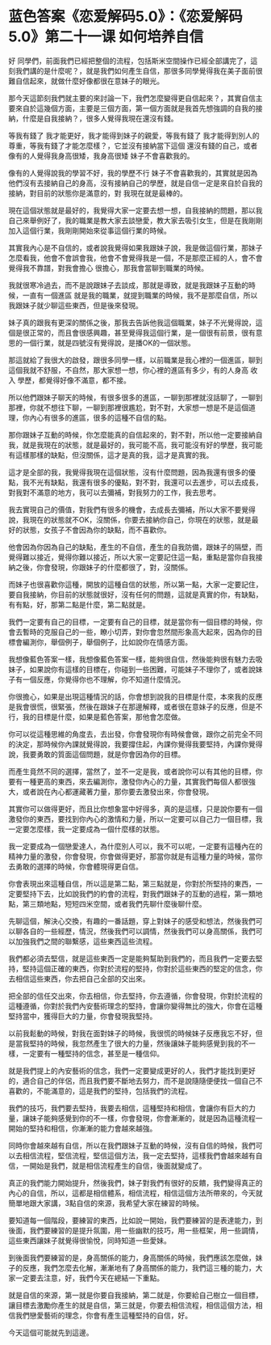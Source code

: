 # 蓝色答案《恋爱解码5.0》：《恋爱解码5.0》第二十一课 如何培养自信

好 同學們，前面我們已經把整個的流程，包括斯米空間操作已經全部講完了，這刻我們講的是什麼呢？，就是我們如何產生自信，那很多同學覺得我在美子面前很難自信起來，就做什麼好像都很在意妹子的眼光。

那今天這節刻我們就主要的來討論一下，我們怎麼變得更自信起來？，其實自信主要來自於這幾個方面，主要是三個方面，第一個方面就是我首先想強調的自我的接納，什麼是自我接納？，很多人覺得我現在還沒有錢。

等我有錢了 我才能更好，我才能得到妹子的親愛，等我有錢了 我才能得到別人的尊重，等我有錢了才能怎麼樣？，它並沒有接納當下這個 還沒有錢的自己，或者像有的人覺得我身高很矮，我身高很矮 妹子不會喜歡我的。

像有的人覺得說我的學習不好，我的學歷不行 妹子不會喜歡我的，其實就是因為他們沒有去接納自己的身高，沒有接納自己的學歷，就是自信一定是來自於自我的接納，對目前的狀態你是滿意的，對 我現在就是最棒的。

現在這個狀態就是最好的，我覺得大家一定要去想一想，自我接納的問題，那以我自己來舉例好了，我的職業是教大家去談戀愛，教大家去吸引女生，但是在我剛剛加入這個行業，我剛剛開始來從事這個行業的時候。

其實我內心是不自信的，或者說我覺得如果我跟妹子說，我是做這個行業，那妹子怎麼看我，他會不會誤會我，他會不會覺得我是一個，不是那麼正經的人，會不會覺得我不靠譜，對我會擔心 很擔心，那我會當聊到職業的時候。

我就很寒冷過去，而不是說跟妹子去談成，那就是導致，就是我跟妹子互動的時候，一直有一個進區 就是我的職業，就提到職業的時候，我不是那麼自信，所以我跟妹子就少聊這些東西，但是後來發現。

妹子真的跟我有更深的關係之後，那我去告訴他我這個職業，妹子不光覺得說，這個是很正常的，而且會很感興趣，甚至覺得我這個行業，是一個很有前景，很有意思的一個行業，就是四號沒有覺得說，是播OK的一個狀態。

那這就給了我很大的啟發，跟很多同學一樣，以前職業是我心裡的一個進區，聊到這個我就不舒服，不自然，那大家想一想，你心裡的進區有多少，有的人身高 收入 學歷，都覺得好像不滿意，都不接。

所以他們跟妹子聊天的時候，有很多很多的進區，一聊到那裡就沒話聊了，一聊到那裡，你就不想往下聊，一聊到那裡很尷尬，對不對，大家想一想是不是這個道理，你內心有很多的進區，很多的這種不自信的點。

那你跟妹子互動的時候，你怎麼能真的自信起來的，對不對，所以他一定要接納自我，就是我現在的狀態，就是最好的，我可能不高，我可能沒有好的學歷，我可能有這樣那樣的缺點，但沒關係，這才是真的我，這才是真實的我。

這才是全部的我，我覺得我現在這個狀態，沒有什麼問題，因為我還有很多的優點，我不光有缺點，我還有很多的優點，對不對，我還可以去進步，可以去成長，對我對不滿意的地方，我可以去彌補，對我努力的工作，我去思考。

我去實現自己的價值，對我們有很多的機會，去成長去彌補，所以大家不要覺得說，我現在的狀態就不OK，沒關係，你要去接納你自己，你現在的狀態，就是最好的狀態，女孩子不會因為你的缺點，而不喜歡你。

他會因為你因為自己的缺點，產生的不自信，產生的自我防備，跟妹子的隔壁，而覺得難以接近，覺得你難以接近，所以大家一定要記住這一點，重點是當你自我接納之後，你會發現，你跟妹子的什麼都很了，對，沒關係。

而妹子也很喜歡你這種，開放的這種自信的狀態，所以第一點，大家一定要記住，要自我接納，你目前的狀態就很好，沒有任何的問題，這就是真實的你，有缺點，有有點，好，那第二點是什麼，第二點就是。

我們一定要有自己的目標，一定要有自己的目標，就是當你有一個目標的時候，你會去暫時的克服自己的一些，瞭小切弄，對你會忽然間形象高大起來，因為你的目標會編測你，舉個例子，舉個例子，比如說你在情感方面。

我想像藍色答案一樣，我想像藍色答案一樣，能夠很自信，然後能夠很有魅力去吸妹子，如果說你有這樣的目標在，你碰到一些困難，可能妹子不理你了，或者說妹子有一個反應，你覺得你也不理解，你不知道什麼情況。

你很擔心，如果是出現這種情況的話，你會想到說我的目標是什麼，本來我的反應是我會很慌，很緊張，然後在跟妹子在那邊解釋，或者很在意妹子的反應，但是不行，我的目標是什麼，如果是藍色答案，那他會怎麼做。

你可以從這種思維的角度去，去出發，你會發現你有時候會做，跟你之前完全不同的決定，那時候你內課就覺得說，我要撐住起，內課你覺得我要堅持，內課你覺得說，我要勇敢的質面這個問題，就是你會因為你的目標。

而產生竟然不同的選擇，當然了，並不一定是我，或者說你可以有其他的目標，你要有一種更高的東西，來去編測你，激發你內心的力量，其實我們每個人都很強大，或者說在內心都運藏著力量，那你要去激發出來，你會發現。

其實你可以做得更好，而且比你想象當中好得多，真的是這樣，只是說你要有一個激發你的東西，要找到你內心的激情和力量，所以一定要可以自己力一個目標，我一定要怎麼樣，我一定要成為一個什麼樣的狀態。

我一定要成為一個戀愛達人，為什麼別人可以，我不可以呢，一定要有這種內在的精神力量的激發，你會發現，你會做得更好，那當你就是有這種力量的時候，當你去勇敢的選擇的時候，你會體現得更自信。

你會表現出來這種自信，所以這是第二點，第三點就是，你對於所堅持的東西，一定要堅持下去，比如說我們的約會的流程，對我們跟妹子的互動的過程，第一類地點，第三類地點，短短四米空間，或者我們先聊什麼後聊什麼。

先聊這個，解決心交換，有趣的一番話題，穿上對妹子的感受和想法，然後我們可以聊各自的一些經歷，情況，然後我們可以調情，然後我們可以身高關係，我們可以加強我們之間的聯繫感，這些東西這些流程。

我們都必須去堅信，就是這些東西一定是能夠幫助到我們的，而且我們一定要去堅持，堅持這個正確的東西，你對於流程的堅持，你對於這些東西的堅定的信念，你去相信這些東西，你去把自己全部的交出來。

把全部的信任交出來，你去相信，你去堅持，你去遵循，你會發現，你對於流程的這種遵循，你對於我們內安藝術理念的堅持，會讓你變得無比的強大，你會在這種堅持當中，獲得巨大的力量，你會發現我堅持。

以前我鬆動的時候，對我在面對妹子的時候，我很慌的時候妹子反應我忘不好，但是當我堅持的時候，我忽然產生了很大的力量，然後讓妹子能夠感覺到我的不一樣，一定要有一種堅持的信念，甚至是一種信仰。

就是我們提上的內安藝術的信念，我們一定要變成更好的人，我們才能找到更好的，適合自己的伴侶，而且我們要不斷地去努力，而不是說隨隨便便找一個自己不喜歡的，不能滿意的，這是我們的堅持，包括我們的流程。

我們的技巧，我們要去堅持，我要去相信，這種堅持和相信，會讓你有巨大的力量，讓妹子能夠感覺到你的不一樣，你會發現，你會漸漸的，就是因為這種流程一開始的堅持和相信，你漸漸的能力會越來越強。

同時你會越來越有自信，所以在我們跟妹子互動的時候，沒有自信的時候，我們可以去相信流程，堅信流程，堅信這個方法，我一定去堅持，這樣我們會越來越有自信，一開始是我們，就是相信流程產生的自信，後面就變成了。

真正的我們能力開始提升，然後我們，妹子對我們有很好的反饋，我們變得真正的內心的自信，所以，這都是相信體系，相信流程，相信這個方法所帶來的，今天就簡單地跟大家講，3點自信的來源，我希望大家在練習的時候。

要知道每一個階段，要練習的東西，比如說一開始，我們要練習的是表達能力，到後面，我們要練習的是提升氛圍，用一些幽默的技巧，用一些框架，用一些調情，這些東西讓妹子就覺得很愉悅，同時知道一些愛妹。

到後面我們要練習的是，身高關係的能力，身高關係的時候，我們應該怎麼做，妹子的反應，我們怎麼去化解，漸漸地有了身高關係的能力，我們這三種的能力，大家一定要去注意，好，我們今天在總結一下重點。

就是自信的來源，第一就是你要自我接納，第二就是，你要給自己樹立一個目標，讓目標去激勵你產生的就是自信，第三就是，你要去相信流程，相信這個方法，相信我們戀愛藝術的理念，你會有產生這種堅持的自信，好。

今天這個可能就先到這邊。